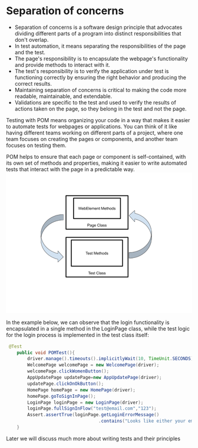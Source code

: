# Separation of concerns
- Separation of concerns is a software design principle that advocates dividing different parts of a program into distinct responsibilities that don't overlap.
- In test automation, it means separating the responsibilities of the page and the test.
- The page's responsibility is to encapsulate the webpage's functionality and provide methods to interact with it.
- The test's responsibility is to verify the application under test is functioning correctly by ensuring the right behavior and producing the correct results.
- Maintaining separation of concerns is critical to making the code more readable, maintainable, and extendable.
- Validations are specific to the test and used to verify the results of actions taken on the page, so they belong in the test and not the page.

Testing with POM means organizing your code in a way that makes it easier to automate tests for webpages or applications. 
You can think of it like having different teams working on different parts of a project, where one team focuses on creating the pages or components, and another team focuses on testing them.

POM helps to ensure that each page or component is self-contained, with its own set of methods and properties, making it easier to write automated tests that interact with the page in a predictable way.
![alt text](./pic1.png)

In the example below, we can observe that the login functionality is encapsulated in a single method in the LoginPage class, while the test logic for the login process is implemented in the test class itself:

```Java
 @Test
    public void POMTest(){
        driver.manage().timeouts().implicitlyWait(10, TimeUnit.SECONDS);
        WelcomePage welcomePage = new WelcomePage(driver);
        welcomePage.clickWomenButton();
        AppUpdatePage updatePage=new AppUpdatePage(driver);
        updatePage.clickOnOkButton();
        HomePage homePage = new HomePage(driver);
        homePage.goToSignInPage();
        LoginPage loginPage = new LoginPage(driver);
        loginPage.fullSignInFlow("test@email.com","123");
        Assert.assertTrue(loginPage.getLoginErrorMessage()
                                   .contains("Looks like either your email"));
    }
```

Later we will discuss much more about writing tests and their principles